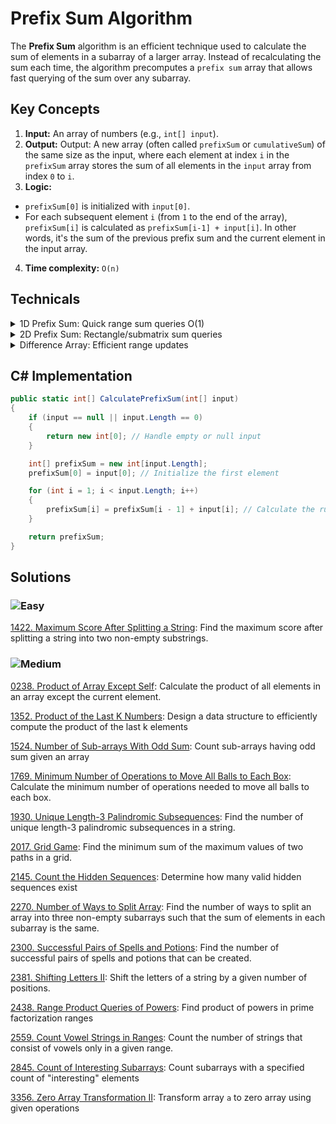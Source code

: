 # Prefix Sum Algorithm

The **Prefix Sum** algorithm is an efficient technique used to calculate the sum of elements in a subarray of a larger array. Instead of recalculating the sum each time, the algorithm precomputes a `prefix sum` array that allows fast querying of the sum over any subarray.

## Key Concepts

1. **Input:** An array of numbers (e.g., `int[] input`). 
2. **Output:** Output: A new array (often called `prefixSum` or `cumulativeSum`) of the same size as the input, where each element at index `i` in the `prefixSum` array stores the sum of all elements in the `input` array from index `0` to `i`.
3. **Logic:**  
  - `prefixSum[0]` is initialized with `input[0]`.
  - For each subsequent element `i` (from `1` to the end of the array),` prefixSum[i]` is calculated as `prefixSum[i-1] + input[i]`. In other words, it's the sum of the previous prefix sum and the current element in the input array.
4. **Time complexity:** `O(n)`

## Technicals

<details>
  <summary>1D Prefix Sum: Quick range sum queries O(1)</summary>

````csharp
// Mảng gốc:    [1, 2, 3, 4, 5]
// Prefix Sum:   [1, 3, 6, 10, 15]

public int[] Build1DPrefixSum(int[] arr) {
    int n = arr.Length;
    int[] prefix = new int[n];
    prefix[0] = arr[0];
    
    for(int i = 1; i < n; i++) {
        prefix[i] = prefix[i-1] + arr[i];
    }
    return prefix;
}

// Get sum of range [1,3]: prefix[3] - prefix[0] = 10 - 1 = 9 (2+3+4)

````

</details>

<details>
  <summary>2D Prefix Sum: Rectangle/submatrix sum queries</summary>

````csharp
// Ma trận gốc:
// 1 2 3
// 4 5 6
// 7 8 9

// Prefix Sum Matrix:
// [1,  3,  6 ]
// [5,  12, 21]
// [12, 27, 45]

public int[,] Build2DPrefixSum(int[,] matrix) {
    int n = matrix.GetLength(0);
    int m = matrix.GetLength(1);
    int[,] prefix = new int[n,m];
    
    // Copy phần tử đầu tiên
    prefix[0,0] = matrix[0,0];
    
    // Điền hàng đầu tiên
    for(int j = 1; j < m; j++)
        prefix[0,j] = prefix[0,j-1] + matrix[0,j];
        
    // Điền cột đầu tiên
    for(int i = 1; i < n; i++)
        prefix[i,0] = prefix[i-1,0] + matrix[i,0];
        
    // Điền phần còn lại
    for(int i = 1; i < n; i++) {
        for(int j = 1; j < m; j++) {
            prefix[i,j] = prefix[i-1,j] + prefix[i,j-1] 
                         - prefix[i-1,j-1] + matrix[i,j];
        }
    }
    return prefix;
}
````

</details>

<details>
  <summary>Difference Array: Efficient range updates</summary>

````csharp
public int[] BuildDifferenceArray(int[] arr) {
    // Original Array: [1, 2, 3, 4, 5]
    // Difference:     [1, 1, 1, 1, 1, 0]
    // Each element shows the difference between consecutive elements
    int n = arr.Length;
    int[] diff = new int[n + 1];
    
    diff[0] = arr[0];
    for(int i = 1; i < n; i++) {
        diff[i] = arr[i] - arr[i-1];
    }
    return diff;
}
````

</details>


## C# Implementation

```csharp
public static int[] CalculatePrefixSum(int[] input)
{
    if (input == null || input.Length == 0)
    {
        return new int[0]; // Handle empty or null input
    }

    int[] prefixSum = new int[input.Length];
    prefixSum[0] = input[0]; // Initialize the first element

    for (int i = 1; i < input.Length; i++)
    {
        prefixSum[i] = prefixSum[i - 1] + input[i]; // Calculate the running sum
    }

    return prefixSum;
}
```
## Solutions

### ![Easy](https://img.shields.io/badge/Easy-46c6c2)

[1422. Maximum Score After Splitting a String](https://github.com/vahtyah/LeetCodeSolutions/tree/main/Prefix%20Sum/1422.%20Maximum%20Score%20After%20Splitting%20a%20String): Find the maximum score after splitting a string into two non-empty substrings.

### ![Medium](https://img.shields.io/badge/Medium-fac31d)

[0238. Product of Array Except Self](/Prefix%20Sum%2F0238.%20Product%20of%20Array%20Except%20Self): Calculate the product of all elements in an array except the current element.

[1352. Product of the Last K Numbers](/Prefix%20Sum%2F1352.%20Product%20of%20the%20Last%20K%20Numbers): Design a data structure to efficiently compute the product of the last k elements

[1524. Number of Sub-arrays With Odd Sum](/Prefix%20Sum%2F1524.%20Number%20of%20Sub-arrays%20With%20Odd%20Sum): Count sub-arrays having odd sum given an array

[1769. Minimum Number of Operations to Move All Balls to Each Box](https://github.com/vahtyah/LeetCodeSolutions/tree/main/Prefix%20Sum/1769.%20Minimum%20Number%20of%20Operations%20to%20Move%20All%20Balls%20to%20Each%20Box): Calculate the minimum number of operations needed to move all balls to each box.

[1930. Unique Length-3 Palindromic Subsequences](https://github.com/vahtyah/LeetCodeSolutions/tree/main/Prefix%20Sum%2F1930.%20Unique%20Length-3%20Palindromic%20Subsequences): Find the number of unique length-3 palindromic subsequences in a string.

[2017. Grid Game](https://github.com/vahtyah/LeetCodeSolutions/tree/main/Prefix%20Sum/2017.%20Grid%20Game): Find the minimum sum of the maximum values of two paths in a grid.

[2145. Count the Hidden Sequences](/Prefix%20Sum%2F2145.%20Count%20the%20Hidden%20Sequences): Determine how many valid hidden sequences exist

[2270. Number of Ways to Split Array](https://github.com/vahtyah/LeetCodeSolutions/tree/main/Prefix%20Sum/2270.%20Number%20of%20Ways%20to%20Split%20Array): Find the number of ways to split an array into three non-empty subarrays such that the sum of elements in each subarray is the same.

[2300. Successful Pairs of Spells and Potions](https://github.com/vahtyah/LeetCodeSolutions/tree/main/Prefix%20Sum/2300.%20Successful%20Pairs%20of%20Spells%20and%20Potions): Find the number of successful pairs of spells and potions that can be created.

[2381. Shifting Letters II](https://github.com/vahtyah/LeetCodeSolutions/tree/main/Prefix%20Sum/2381.%20Shifting%20Letters%20II): Shift the letters of a string by a given number of positions.

[2438. Range Product Queries of Powers](/Prefix%20Sum%2F2438.%20Range%20Product%20Queries%20of%20Powers): Find product of powers in prime factorization ranges

[2559. Count Vowel Strings in Ranges](https://github.com/vahtyah/LeetCodeSolutions/tree/main/Prefix%20Sum/2559.%20Count%20Vowel%20Strings%20in%20Ranges): Count the number of strings that consist of vowels only in a given range.

[2845. Count of Interesting Subarrays](/Prefix%20Sum%2F2845.%20Count%20of%20Interesting%20Subarrays): Count subarrays with a specified count of "interesting" elements

[3356. Zero Array Transformation II](/Prefix%20Sum%2F3356.%20Zero%20Array%20Transformation%20II): Transform array `a` to zero array using given operations
